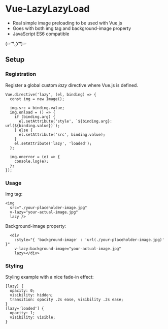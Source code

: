 # Vue-LazyLazyLoad

- Real simple image preloading to be used with Vue.js
- Goes with both img tag and background-image property
- JavaScript ES6 compatible

(☞ ͡° ͜ʖ ͡°)☞

## Setup

### Registration

Register a global custom *lazy* directive where Vue.js is defined.

```
Vue.directive('lazy', (el, binding) => {
  const img = new Image();

  img.src = binding.value;
  img.onload = () => {
    if (binding.arg) {
      el.setAttribute('style', `${binding.arg}: url(${binding.value})`);
    } else {
      el.setAttribute('src', binding.value);
    }
    el.setAttribute('lazy', 'loaded');
  };

  img.onerror = (e) => {
    console.log(e);
  };
});
```

### Usage

Img tag:

```
<img 
  src="./your-placeholder-image.jpg" 
  v-lazy="your-actual-image.jpg" 
  lazy />
```

Background-image property:

```
  <div 
    :style="{ 'background-image' : 'url(./your-placeholder-image.jpg)' }"
    v-lazy:background-image="your-actual-image.jpg"
    lazy></div>
```

### Styling

Styling example with a nice fade-in effect:

```
[lazy] {
  opacity: 0;
  visibility: hidden;
  transition: opacity .2s ease, visibility .2s ease;
}
[lazy='loaded'] {
  opacity: 1;
  visibility: visible;
}
```
